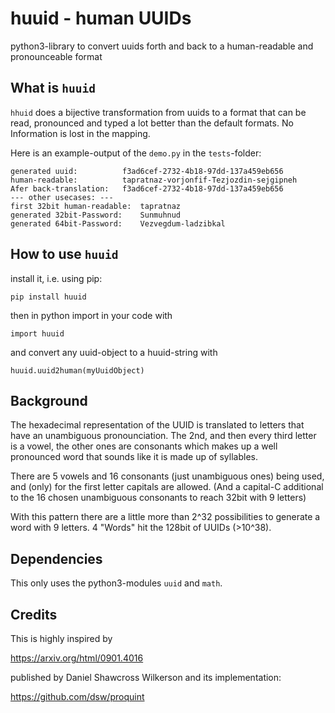 # huuid - human UUIDs
python3-library to convert uuids forth and back to a human-readable and pronounceable format

## What is `huuid`

`hhuid` does a bijective transformation from uuids to a format that can be read, pronounced and typed a lot better than the default formats.
No Information is lost in the mapping.

Here is an example-output of the `demo.py` in the `tests`-folder:

```
generated uuid:          f3ad6cef-2732-4b18-97dd-137a459eb656
human-readable:          tapratnaz-vorjonfif-Tezjozdin-sejgipneh
Afer back-translation:   f3ad6cef-2732-4b18-97dd-137a459eb656
--- other usecases: ---
first 32bit human-readable:  tapratnaz
generated 32bit-Password:    Sunmuhnud
generated 64bit-Password:    Vezvegdum-ladzibkal
```

## How to use `huuid`

install it, i.e. using pip:

`pip install huuid`

then in python import in your code with

`import huuid`

and convert any uuid-object to a huuid-string with

`huuid.uuid2human(myUuidObject)`

## Background

The hexadecimal representation of the UUID is translated to letters that have an unambiguous pronounciation. The 2nd, and then every third letter is a vowel, the other ones are consonants which makes up a well pronounced word that sounds like it is made up of syllables.

There are 5 vowels and 16 consonants (just unambiguous ones) being used, and (only) for the first letter capitals are allowed.
(And a capital-C additional to the 16 chosen unambiguous consonants to reach 32bit with 9 letters)

With this pattern there are a little more than 2^32 possibilities to generate a word with 9 letters.
4 "Words" hit the 128bit of UUIDs (>10^38).

## Dependencies

This only uses the python3-modules `uuid` and `math`.

## Credits

This is highly inspired by

https://arxiv.org/html/0901.4016

published by Daniel Shawcross Wilkerson
and its implementation:

https://github.com/dsw/proquint
